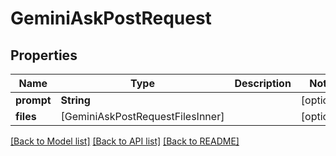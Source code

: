 # GeminiAskPostRequest

## Properties
Name | Type | Description | Notes
------------ | ------------- | ------------- | -------------
**prompt** | **String** |  | [optional] 
**files** | [GeminiAskPostRequestFilesInner] |  | [optional] 

[[Back to Model list]](../README.md#documentation-for-models) [[Back to API list]](../README.md#documentation-for-api-endpoints) [[Back to README]](../README.md)


